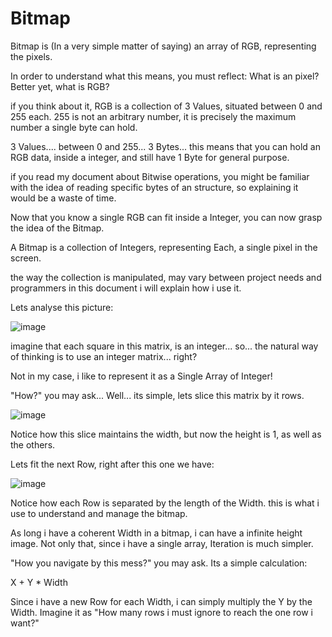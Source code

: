 # Bitmap

Bitmap is (In a very simple matter of saying) an array of RGB, representing the pixels.

In order to understand what this means, you must reflect: What is an pixel?
Better yet, what is RGB?

if you think about it, RGB is a collection of 3 Values, situated between 0 and 255 each.
255 is not an arbitrary number, it is precisely the maximum number a single byte can hold.

3 Values.... between 0 and 255... 3 Bytes...
this means that you can hold an RGB data, inside a integer, and still have 1 Byte for general purpose.

if you read my document about Bitwise operations, you might be familiar with the idea of reading
specific bytes of an structure, so explaining it would be a waste of time.

Now that you know a single RGB can fit inside a Integer, you can now grasp the idea of the Bitmap.

A Bitmap is a collection of Integers, representing Each, a single pixel in the screen.

the way the collection is manipulated, may vary between project needs and programmers
in this document i will explain how i use it.

Lets analyse this picture:

![image](https://user-images.githubusercontent.com/64809360/229396397-2887dfe9-b68f-4a3a-856a-232886be09bf.png)

imagine that each square in this matrix, is an integer...
so... the natural way of thinking is to use an integer matrix... right?

Not in my case, i like to represent it as a Single Array of Integer!

"How?" you may ask... Well... its simple, lets slice this matrix by it rows.

![image](https://user-images.githubusercontent.com/64809360/229396425-a27df37d-3548-41e0-8227-80ef654af42b.png)

Notice how this slice maintains the width, but now the height is 1, as well as the others.

Lets fit the next Row, right after this one we have:

![image](https://user-images.githubusercontent.com/64809360/229396650-a0571664-f74d-46b2-8e23-7a3a9bb023ed.png)

Notice how each Row is separated by the length of the Width.
this is what i use to understand and manage the bitmap.

As long i have a coherent Width in a bitmap, i can have a infinite height image.
Not only that, since i have a single array, Iteration is much simpler.

"How you navigate by this mess?" you may ask.
Its a simple calculation:

X + Y * Width

Since i have a new Row for each Width, i can simply multiply the Y by the Width.
Imagine it as "How many rows i must ignore to reach the one row i want?"
